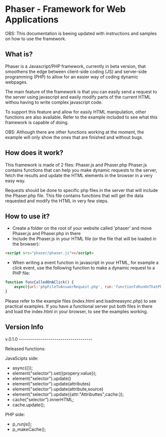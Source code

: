 # Phaser - Framework for Web Applications

OBS: This documentation is beeing updated with instructions and samples on how to use the framework.

## What is?

Phaser is a Javascript/PHP framework, currently in beta version, that smoothens the edge between client-side coding (JS) and server-side programming (PHP) to allow for an easier way of coding dynamic webpages.

The main feature of the framework is that you can easily send a request to the server using javascript and easily modify parts of the current HTML withou having to write complex javascript code.

To support this feature and allow for easily HTML manipulation, other functions are also available. Refer to the example included to see what this framework is capable of doing.

OBS: Although there are other functions working at the moment, the example will only show the ones that are finished and without bugs.

## How does it work?

This framework is made of 2 files: Phaser.js and Phaser.php
Phaser.js contains functions that can help you make dynamic requests to the server, fetch the results and update the HTML elements in the browser in a very easy way.

Requests should be done to specific php files in the server that will include the Phaser.php file. This file contains functions that will get the data requested and modify the HTML in very few steps.

## How to use it?

- Create a folder on the root of your website called 'phaser' and move Phaser.js and Phaser.php in there
- Include the Phaser.js in your HTML file (or the file that will be loaded in the browser):
```html
<script src="phaser/phaser.js"></script>
```
- When writing a event function in javascript in your HTML, for example a click event, use the following function to make a dynamic request to a PHP file:
```javascript
function funcCalledOnAClick() {
	async({url:'phpFileToAnswerRequest.php', run:'functionToRunOnThatPhpFile()'});
}
```
Please refer to the example files (index.html and loadmeasync.php) to see practical examples.
If you have a functional server put both files in there and load the index.html in your browser, to see the examples working.

## Version Info

v.0.1.0 -------------------------------------

Released functions:

JavaScipts side:
- async({});
- element("selector").set({propery:value});
- element("selector").update()
- element("selector").update(attributes)
- element("selector").update(attribute,source)
- element("selector").update({attr:"Attributtes",cache:});
- cache("selector").innerHTML;
- cache.update();

PHP side:
- p_runjs();
- p_makeCache();
